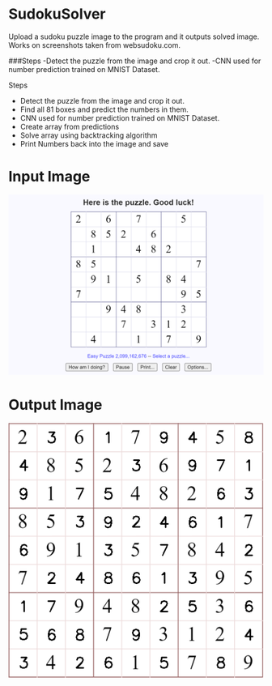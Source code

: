 # SudokuSolver
Upload a sudoku puzzle image to the program and it outputs solved image. Works on screenshots taken from websudoku.com.

###Steps
  -Detect the puzzle from the image and crop it out. 
  -CNN used for number prediction trained on MNIST Dataset.
  
Steps
* Detect the puzzle from the image and crop it out. 
* Find all 81 boxes and predict the numbers in them.
* CNN used for number prediction trained on MNIST Dataset.
* Create array from predictions
* Solve array using backtracking algorithm
* Print Numbers back into the image and save

# Input Image
![alt text](https://github.com/VedantDesai11/SudokuSolver/blob/master/SudokuPuzzles/Puzzle1.png)

# Output Image
![alt text](https://github.com/VedantDesai11/SudokuSolver/blob/master/SudokuPuzzles/Puzzle1Solution.png)
